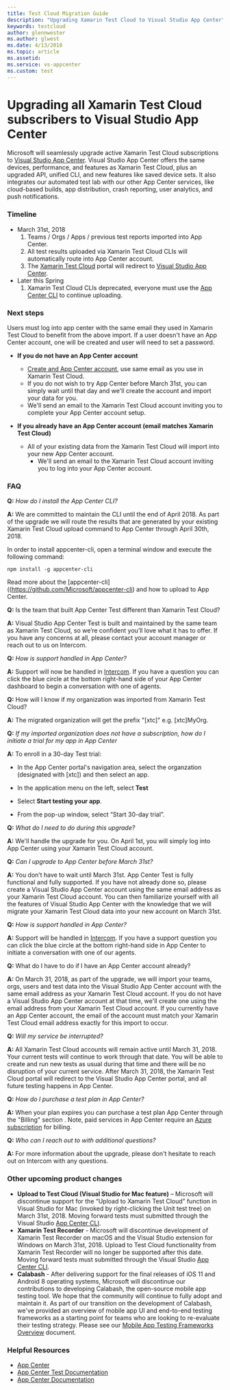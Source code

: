 ```yaml
---
title: Test Cloud Migration Guide
description: "Upgrading Xamarin Test Cloud to Visual Studio App Center"
keywords: testcloud
author: glennwester
ms.author: glwest
ms.date: 4/13/2018
ms.topic: article
ms.assetid: 
ms.service: vs-appcenter
ms.custom: test
---
```

# Upgrading all Xamarin Test Cloud subscribers to Visual Studio App Center<br/>
Microsoft will seamlessly upgrade active Xamarin Test Cloud subscriptions to [Visual Studio App Center](http://appcenter.ms). Visual Studio App Center offers the same devices, performance, and features as Xamarin Test Cloud, plus an upgraded API, unified CLI, and new features like saved device sets. It also integrates our automated test lab with our other App Center services, like cloud-based builds, app distribution, crash reporting, user analytics, and push notifications.
### Timeline
* March 31st, 2018 
	1. Teams / Orgs / Apps / previous test reports imported into App Center. 
	2. All test results uploaded via Xamarin Test Cloud CLIs will automatically route into App Center account.
	3. The [Xamarin Test Cloud](http://testcloud.xamarin.com) portal will redirect to [Visual Studio App Center](http://appcenter.ms).
* Later this Spring
	1. Xamarin Test Cloud CLIs deprecated, everyone must use the [App Center CLI](https://github.com/Microsoft/appcenter-cli) to continue uploading.

### Next steps
Users must log into app center with the same email they used in Xamarin Test Cloud to benefit from the above import. If a user doesn't have an App Center account, one will be created and user will need to set a password.

* **If you do not have an App Center account**
	* [Create and App Center account](http://appcenter.ms/), use same email as you use in Xamarin Test Cloud.
	*  If you do not wish to try App Center before March 31st, you can simply wait until that day and we'll create the account and import your data for you.
	*  We'll send an email to the Xamarin Test Cloud account inviting you to complete your App Center account setup.

* **If you already have an App Center account (email matches Xamarin Test Cloud)**
	* All of your existing data from the Xamarin Test Cloud will import into your new App Center account.
    	* We'll send an email to the Xamarin Test Cloud account inviting you to log into your App Center account.
	

### FAQ

**Q:** *How do I install the App Center CLI?*
 
**A:** We are committed to maintain the CLI until the end of April 2018. As part of the upgrade we will route the results that are generated by your existing Xamarin Test Cloud upload command to App Center through April 30th, 2018.

In order to install appcenter-cli, open a terminal window and execute the following command:


```
npm install -g appcenter-cli
```
Read more about the [appcenter-cli]((https://github.com/Microsoft/appcenter-cli) and how to upload to App Center.

**Q:** Is the team that built App Center Test different than Xamarin Test Cloud? 

**A:** Visual Studio App Center Test is built and maintained by the same team as Xamarin Test Cloud, so we’re confident you’ll love what it has to offer. If you have any concerns at all, please contact your account manager or reach out to us on Intercom.

**Q:** *How is support handled in App Center?*

**A:** Support will now be handled in [Intercom](https://intercom.help/appcenter). If you have a question you can click the blue circle at the bottom right-hand side of your App Center dashboard to begin a conversation with one of agents.

**Q:** How will I know if my organization was imported from Xamarin Test Cloud?

**A:** The migrated organization will get the prefix "[xtc]" e.g. [xtc]MyOrg.

**Q:** *If my imported organization does not have a subscription, how do I initiate a trial for my app in App Center*

**A:** To enroll in a 30-day Test trial:

- In the App Center portal's navigation area, select the organzation (designated with [xtc]) and then select an app.

- In the application menu on the left, select **Test**

- Select **Start testing your app**.

- From the pop-up window, select “Start 30-day trial”.

**Q:** *What do I need to do during this upgrade?*

**A:** We'll handle the upgrade for you. On April 1st, you will simply log into App Center using your Xamarin Test Cloud account.

**Q:** *Can I upgrade to App Center before March 31st?*

**A:** You don’t have to wait until March 31st. App Center Test is fully functional and fully supported. If you have not already done so, please create a Visual Studio App Center account using the same email address as your Xamarin Test Cloud account. You can then familiarize yourself with all the features of Visual Studio App Center with the knowledge that we will migrate your Xamarin Test Cloud data into your new account on March 31st.

**Q:** *How is support handled in App Center?*

**A:** Support will be handled in [Intercom](https://intercom.help/appcenter). If you have a support question you can click the blue circle at the bottom right-hand side in App Center to initiate a conversation with one of our agents.

**Q:** What do I have to do if I have an App Center account already?

**A:** On March 31, 2018, as part of the upgrade, we will import your teams, orgs, users and test data into the Visual Studio App Center account with the same email address as your Xamarin Test Cloud account. If you do not have a Visual Studio App Center account at that time, we'll create one using the email address from your Xamarin Test Cloud account. If you currently have an App Center account, the email of the account must match your Xamarin Test Cloud email address exactly for this import to occur.

**Q:** *Will my service be interrupted?*

**A:** All Xamarin Test Cloud accounts will remain active until March 31, 2018. Your current tests will continue to work through that date. You will be able to create and run new tests as usual during that time and there will be no disruption of your current service. After March 31, 2018, the Xamarin Test Cloud portal will redirect to the Visual Studio App Center portal, and all future testing happens in App Center.


**Q:** *How do I purchase a test plan in App Center?*

**A:** When your plan expires you can purchase a test plan App Center through the "Billing" section . Note, paid services in App Center require an [Azure subscription](~/general/azure-subscriptions/index.md) for billing.

**Q:** *Who can I reach out to with additional questions?*

**A:** For more information about the upgrade, please don't hesitate to reach out on Intercom with any questions.

### Other upcoming product changes
* **Upload to Test Cloud (Visual Studio for Mac feature)** – Microsoft will discontinue support for the “Upload to Xamarin Test Cloud” function in Visual Studio for Mac (invoked by right-clicking the Unit test tree) on March 31st, 2018. Moving forward tests must submitted through the Visual Studio [App Center CLI](~/test-cloud/preparing-for-upload/index.md).
* **Xamarin Test Recorder** - Microsoft will discontinue development of Xamarin Test Recorder on macOS and the Visual Studio extension for Windows on March 31st, 2018. Upload to Test Cloud functionality from Xamarin Test Recorder will no longer be supported after this date. Moving forward tests must submitted through the Visual Studio [App Center CLI](~/test-cloud/preparing-for-upload/index.md).
* **Calabash** - After delivering support for the final releases of iOS 11 and Android 8 operating systems, Microsoft will discontinue our contributions to developing Calabash, the open-source mobile app testing tool. We hope that the community will continue to fully adopt and maintain it. As part of our transition on the development of Calabash, we've provided an overview of mobile app UI and end-to-end testing frameworks as a starting point for teams who are looking to re-evaluate their testing strategy. Please see our [Mobile App Testing Frameworks Overview](~/migration/test-cloud/frameworks.md) document. 

### Helpful Resources
* [App Center](https://appcenter.ms)
* [App Center Test Documentation](https://docs.microsoft.com/en-us/appcenter/test-cloud/)
* [App Center Documentation](https://docs.microsoft.com/en-us/appcenter)
